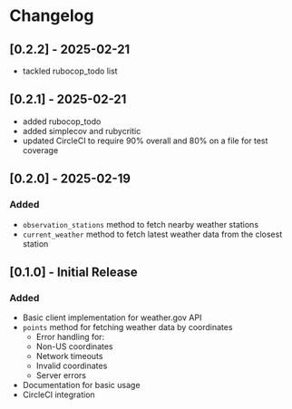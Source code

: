 # Changelog

## [0.2.2] - 2025-02-21
- tackled rubocop_todo list

## [0.2.1] - 2025-02-21
- added rubocop_todo
- added simplecov and rubycritic
- updated CircleCI to require 90% overall and 80% on a file for test coverage

## [0.2.0] - 2025-02-19

### Added
- `observation_stations` method to fetch nearby weather stations
- `current_weather` method to fetch latest weather data from the closest station

## [0.1.0] - Initial Release

### Added
- Basic client implementation for weather.gov API
- `points` method for fetching weather data by coordinates
  - Error handling for:
  - Non-US coordinates
  - Network timeouts
  - Invalid coordinates
  - Server errors
- Documentation for basic usage
- CircleCI integration
